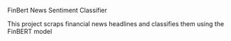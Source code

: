 FinBert News Sentiment Classifier 

This project scraps financial news headlines and classifies them using the FinBERT model 

